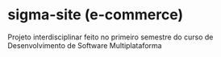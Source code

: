 # sigma-site (e-commerce)
Projeto interdisciplinar feito no primeiro semestre do curso de Desenvolvimento de Software Multiplataforma
